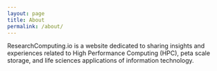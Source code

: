 ```yaml
---
layout: page
title: About
permalink: /about/
---
```


ResearchComputing.io is a website dedicated to sharing insights and experiences related to High Performance Computing (HPC), peta scale storage, and life sciences applications of information technology. 
